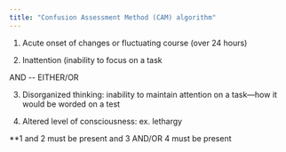```yaml
---
title: "Confusion Assessment Method (CAM) algorithm"
---
```

1) Acute onset of changes or fluctuating course (over 24 hours)

2) Inattention (inability to focus on a task

AND -- EITHER/OR

3) Disorganized thinking: inability to maintain attention on a task&#8212;how it would be worded on a test

4) Altered level of consciousness: ex. lethargy

**1 and 2 must be present and 3 AND/OR 4 must be present

